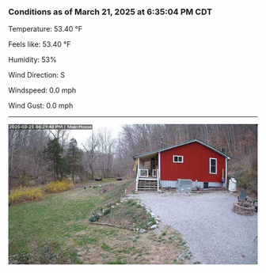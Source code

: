 ### Conditions as of March 21, 2025 at 6:35:04 PM CDT 

Temperature: 53.40 &deg;F

Feels like: 53.40 &deg;F

Humidity: 53%

Wind Direction: S

Windspeed: 0.0 mph

Wind Gust: 0.0 mph

---

<img src="./images/latest.jpeg"/>


